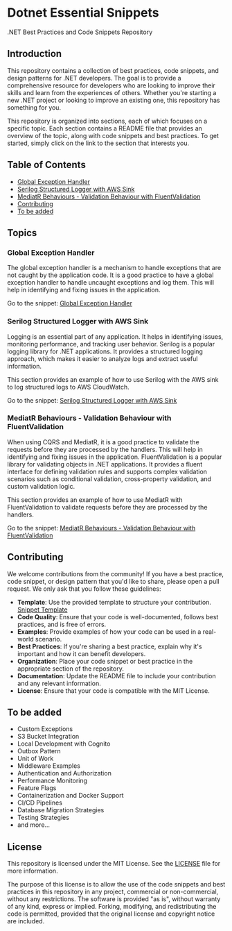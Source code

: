 # Dotnet Essential Snippets

.NET Best Practices and Code Snippets Repository

## Introduction

This repository contains a collection of best practices, code snippets, and design patterns for .NET developers. The goal is to provide a comprehensive resource for developers who are looking to improve their skills and learn from the experiences of others. Whether you're starting a new .NET project or looking to improve an existing one, this repository has something for you.

This repository is organized into sections, each of which focuses on a specific topic. Each section contains a README file that provides an overview of the topic, along with code snippets and best practices. To get started, simply click on the link to the section that interests you.

## Table of Contents

- [Global Exception Handler](#global-exception-handler)
- [Serilog Structured Logger with AWS Sink](#serilog-structured-logger-with-aws-sink)
- [MediatR Behaviours - Validation Behaviour with FluentValidation](#mediatr-behaviours---validation-behaviour-with-fluentvalidation)
- [Contributing](#contributing)
- [To be added](#to-be-added)

## Topics

### Global Exception Handler

The global exception handler is a mechanism to handle exceptions that are not caught by the application code. It is a good practice to have a global exception handler to handle uncaught exceptions and log them. This will help in identifying and fixing issues in the application.

Go to the snippet: [Global Exception Handler](ExceptionHandlers/GlobalExceptionHandler.md)

### Serilog Structured Logger with AWS Sink

Logging is an essential part of any application. It helps in identifying issues, monitoring performance, and tracking user behavior. Serilog is a popular logging library for .NET applications. It provides a structured logging approach, which makes it easier to analyze logs and extract useful information.

This section provides an example of how to use Serilog with the AWS sink to log structured logs to AWS CloudWatch.

Go to the snippet: [Serilog Structured Logger with AWS Sink](Logging/SerilogStructuredLoggerWithAwsSink.md)

### MediatR Behaviours - Validation Behaviour with FluentValidation

When using CQRS and MediatR, it is a good practice to validate the requests before they are processed by the handlers. This will help in identifying and fixing issues in the application. FluentValidation is a popular library for validating objects in .NET applications. It provides a fluent interface for defining validation rules and supports complex validation scenarios such as conditional validation, cross-property validation, and custom validation logic.

This section provides an example of how to use MediatR with FluentValidation to validate requests before they are processed by the handlers.

Go to the snippet: [MediatR Behaviours - Validation Behaviour with FluentValidation](MediatRBehaviours/ValidationBehaviourWithFluentValidation.md)

## Contributing

We welcome contributions from the community! If you have a best practice, code snippet, or design pattern that you'd like to share, please open a pull request. We only ask that you follow these guidelines:

- **Template**: Use the provided template to structure your contribution. [Snippet Template](snippetTemplate.md)
- **Code Quality**: Ensure that your code is well-documented, follows best practices, and is free of errors.
- **Examples**: Provide examples of how your code can be used in a real-world scenario.
- **Best Practices**: If you're sharing a best practice, explain why it's important and how it can benefit developers.
- **Organization**: Place your code snippet or best practice in the appropriate section of the repository.
- **Documentation**: Update the README file to include your contribution and any relevant information.
- **License**: Ensure that your code is compatible with the MIT License.

## To be added

- Custom Exceptions
- S3 Bucket Integration
- Local Development with Cognito
- Outbox Pattern
- Unit of Work
- Middleware Examples
- Authentication and Authorization
- Performance Monitoring
- Feature Flags
- Containerization and Docker Support
- CI/CD Pipelines
- Database Migration Strategies
- Testing Strategies
- and more...

## License

This repository is licensed under the MIT License. See the [LICENSE](LICENSE) file for more information.

The purpose of this license is to allow the use of the code snippets and best practices in this repository in any project, commercial or non-commercial, without any restrictions. The software is provided "as is", without warranty of any kind, express or implied. Forking, modifying, and redistributing the code is permitted, provided that the original license and copyright notice are included.
